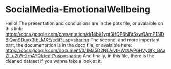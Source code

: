 # SocialMedia-EmotionalWellbeing
Hello!
The presentation and conclusions are in the pptx file, or avalaible on this link: https://docs.google.com/presentation/d/14bX1ygt3HQP6NBtSxwQAmP13lDBiQvn9Duyx3tbLMXE/edit?usp=sharing
The second, and more important part, the documentation is in the docx file, or avalaible here: https://docs.google.com/document/d/1Ma5D2NLAivtHWcUyP6HVy0fk_GAaZILu2tW-2rpAYQk/edit?usp=sharing
And finally, in this file, there is the cleaned dataset if you wanna take a look at it.
